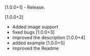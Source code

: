 [1.0.0+1] - Release.

[1.0.0+2] 
 - Added image support
 - fixed bugs
[1.0.0+3]
 - improved the description
[1.0.0+4]
 - added example
[1.0.0+5]
 - improved the Readme